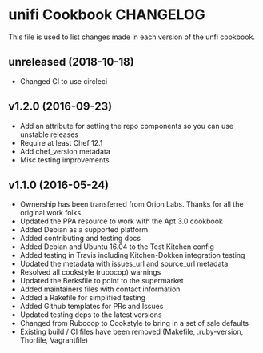 # unifi Cookbook CHANGELOG

This file is used to list changes made in each version of the unfi cookbook.

## unreleased (2018-10-18)

- Changed CI to use circleci

## v1.2.0 (2016-09-23)

- Add an attribute for setting the repo components so you can use unstable releases
- Require at least Chef 12.1
- Add chef_version metadata
- Misc testing improvements

## v1.1.0 (2016-05-24)

- Ownership has been transferred from Orion Labs. Thanks for all the original work folks.
- Updated the PPA resource to work with the Apt 3.0 cookbook
- Added Debian as a supported platform
- Added contributing and testing docs
- Added Debian and Ubuntu 16.04 to the Test Kitchen config
- Added testing in Travis including Kitchen-Dokken integration testing
- Updated the metadata with issues_url and source_url metadata
- Resolved all cookstyle (rubocop) warnings
- Updated the Berksfile to point to the supermarket
- Added maintainers files with contact information
- Added a Rakefile for simplified testing
- Added Github templates for PRs and Issues
- Updated testing deps to the latest versions
- Changed from Rubocop to Cookstyle to bring in a set of sale defaults
- Existing build / CI files have been removed (Makefile, .ruby-version, Thorfile, Vagrantfile)
